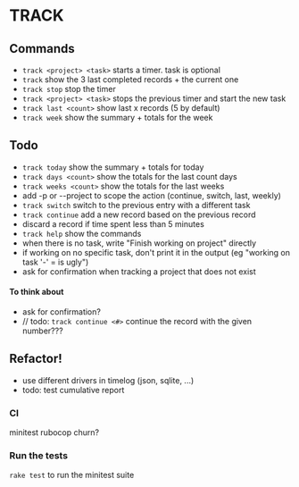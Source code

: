 # TRACK

## Commands

- `track <project> <task>` starts a timer. task is optional
- `track` show the 3 last completed records + the current one
- `track stop` stop the timer
- `track <project> <task>` stops the previous timer and start the new task
- `track last <count>` show last x records (5 by default)
- `track week` show the summary + totals for the week

## Todo

- `track today` show the summary + totals for today
- `track days <count>` show the totals for the last count days
- `track weeks <count>` show the totals for the last weeks
- add -p or --project to scope the action (continue, switch, last, weekly)
- `track switch` switch to the previous entry with a different task
- `track continue` add a new record based on the previous record
- discard a record if time spent less than 5 minutes
- `track help` show the commands
- when there is no task, write "Finish working on project" directly
- if working on no specific task, don't print it in the output (eg "working on task '-' = is ugly")
- ask for confirmation when tracking a project that does not exist

#### To think about
- ask for confirmation?
- // todo: `track continue <#>` continue the record with the given number???

## Refactor!
- use different drivers in timelog (json, sqlite, ...)
- todo: test cumulative report

### CI

minitest
rubocop
churn?

### Run the tests
`rake test` to run the minitest suite
